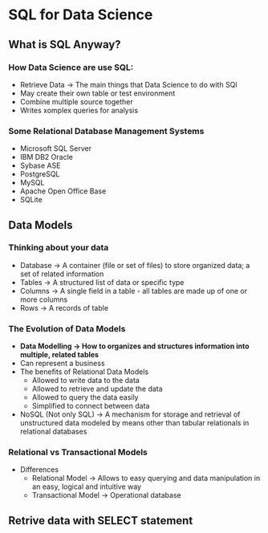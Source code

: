 # SQL for Data Science

## What is SQL Anyway?

### How Data Science are use SQL:
- Retrieve Data -> The main things that Data Science to do with SQl
- May create their own table or test environment
- Combine multiple source together
- Writes xomplex queries for analysis

### Some Relational Database Management Systems
- Microsoft SQL Server
- IBM DB2 Oracle
- Sybase ASE
- PostgreSQL
- MySQL
- Apache Open Office Base
- SQLite

## Data Models

### Thinking about your data
- Database -> A container (file or set of files) to store organized data; a set of related information
- Tables ->  A structured list of data or specific type
- Columns -> A single field in a table - all tables are made up of one or more columns
- Rows ->  A records of table

### The Evolution of Data Models
- **Data Modelling -> How to organizes and structures information into multiple, related tables**
- Can represent a business
- The benefits of Relational Data Models
    - Allowed to write data to the data
    - Allowed to retrieve and update the data
    - Allowed to query the data easily
    - Simplified to connect between data
- NoSQL (Not only SQL) -> A mechanism for storage and retrieval of unstructured data modeled by means other than tabular relationals in relational databases

### Relational vs Transactional Models
- Differences
    - Relational Model -> Allows to easy querying and data manipulation in an easy, logical and intuitive way
    - Transactional Model -> Operational database

## Retrive data with SELECT statement



